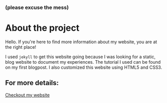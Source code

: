 ### (please excuse the mess)
# About the project
Hello. If you're here to find more information about my website, you are at the right place!

I used `jekyll` to get this website going because I was looking for a static, blog website to document my experiences. The tutorial I used can be found on my first blogpost. I also customized this website using HTML5 and CSS3.

## For more details:
[Checkout my website][blog-site]


[blog-site]: https://vicntech.github.io/jekyll/update/2021/01/16/hello-world.html
